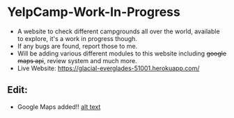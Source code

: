 # YelpCamp-Work-In-Progress
- A website to check different campgrounds all over the world, available to explore, it's a work in progress though.
- If any bugs are found, report those to me.
- Will be adding various different modules to this website including ~~google maps api~~, review system and much more.
- Live Website: https://glacial-everglades-51001.herokuapp.com/
## Edit:
- Google Maps added!!
[alt text](https://s3.ap-southeast-1.amazonaws.com/images.deccanchronicle.com/dc-Cover-3tb3aqjn2n3g90p8bn3kdf6f74-20171210112222.Medi.jpeg "Logo Title Text 1")

